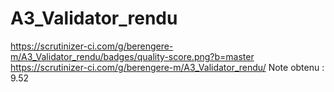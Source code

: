 A3_Validator_rendu
==================
https://scrutinizer-ci.com/g/berengere-m/A3_Validator_rendu/badges/quality-score.png?b=master
https://scrutinizer-ci.com/g/berengere-m/A3_Validator_rendu/
Note obtenu : 9.52
